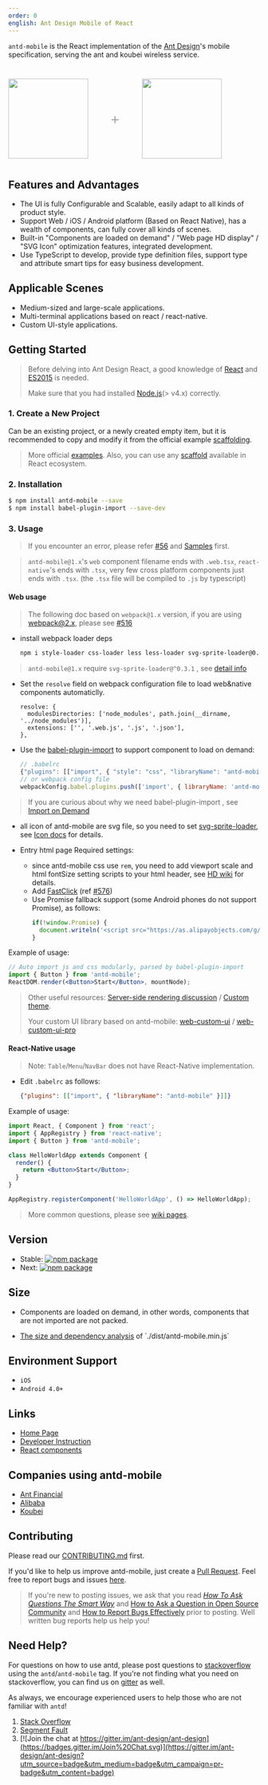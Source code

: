 ```yaml
---
order: 0
english: Ant Design Mobile of React
---
```


`antd-mobile` is the React implementation of the [Ant Design](http://ant.design)'s mobile specification, serving the ant and koubei wireless service.

<div class="pic-plus">
  <img width="160" src="https://zos.alipayobjects.com/rmsportal/wIjMDnsrDoPPcIV.png">
  <span>+</span>
  <img width="160" src="https://t.alipayobjects.com/images/rmsweb/T16xRhXkxbXXXXXXXX.svg">
</div>

<style>
.pic-plus > * {
  display: inline-block;
  vertical-align: middle;
}
.pic-plus {
  margin: 40px 0;
}
.pic-plus span {
  font-size: 30px;
  color: #aaa;
  margin: 0 40px;
}
</style>

## Features and Advantages

- The UI is fully Configurable and Scalable, easily adapt to all kinds of product style.
- Support Web / iOS / Android platform (Based on React Native), has a wealth of components, can fully cover all kinds of scenes.
- Built-in "Components are loaded on demand" / "Web page HD display" / "SVG Icon" optimization features, integrated development.
- Use TypeScript to develop, provide type definition files, support type and attribute smart tips for easy business development.

## Applicable Scenes

- Medium-sized and large-scale applications.
- Multi-terminal applications based on react / react-native.
- Custom UI-style applications.

## Getting Started

> Before delving into Ant Design React, a good knowledge of [React](http://facebook.github.io/react/) and [ES2015](http://babeljs.io/docs/learn-es2015/) is needed.
>
> Make sure that you had installed [Node.js](https://nodejs.org/en/)(> v4.x) correctly.

### 1. Create a New Project

Can be an existing project, or a newly created empty item, but it is recommended to copy and modify it from the official example [scaffolding](https://github.com/ant-design/antd-mobile-samples/tree/1.x/rn-web).

> More official [examples](https://github.com/ant-design/antd-mobile-samples/tree/1.x).
> Also, you can use any [scaffold](https://github.com/enaqx/awesome-react#boilerplates) available in React ecosystem.

### 2. Installation

```bash
$ npm install antd-mobile --save
$ npm install babel-plugin-import --save-dev
```

### 3. Usage

> If you encounter an error, please refer [#56](https://github.com/ant-design/ant-design-mobile/issues/56) and [Samples](https://github.com/ant-design/antd-mobile-samples/tree/1.x) first.

> `antd-mobile@1.x`'s `web` component filename ends with `.web.tsx`, `react-native`'s ends with `.tsx`, very few cross platform components just ends with `.tsx`. (the `.tsx` file will be compiled to `.js` by typescript)

#### Web usage

> The following doc based on `webpack@1.x` version, if you are using webpack@2.x, please see [#516](https://github.com/ant-design/ant-design-mobile/issues/516#issuecomment-293632772)

- install webpack loader deps

  ```bash
  npm i style-loader css-loader less less-loader svg-sprite-loader@0.3.1 --save-dev
  ```

> `antd-mobile@1.x` require `svg-sprite-loader@^0.3.1` , see [detail info](https://mobile.ant.design/changelog#1.2.0)

- Set the `resolve` field on webpack configuration file to load web&native components automaticlly.

  ```
  resolve: {
    modulesDirectories: ['node_modules', path.join(__dirname, '../node_modules')],
    extensions: ['', '.web.js', '.js', '.json'],
  },
  ```

- Use the [babel-plugin-import](https://github.com/ant-design/babel-plugin-import) to support component to load on demand:

  ```js
  // .babelrc
  {"plugins": [["import", { "style": "css", "libraryName": "antd-mobile" }]]}
  // or webpack config file
  webpackConfig.babel.plugins.push(['import', { libraryName: 'antd-mobile', style: 'css' }]);
  ```

> If you are curious about why we need babel-plugin-import , see [Import on Demand](https://ant.design/docs/react/getting-started#Import-on-Demand)

- all icon of antd-mobile are svg file, so you need to set [svg-sprite-loader](https://github.com/kisenka/svg-sprite-loader), see [Icon docs](https://mobile.ant.design/components/icon) for details.

- Entry html page Required settings:
    - since antd-mobile css use `rem`, you need to add viewport scale and html fontSize setting scripts to your html header, see [HD wiki](https://github.com/ant-design/ant-design-mobile/wiki/HD) for details.
    - Add [FastClick](https://github.com/ftlabs/fastclick) (ref [#576](https://github.com/ant-design/ant-design-mobile/issues/576))
    - Use Promise fallback support (some Android phones do not support Promise), as follows:
        ```js
        if(!window.Promise) {
          document.writeln('<script src="https://as.alipayobjects.com/g/component/es6-promise/3.2.2/es6-promise.min.js"'+'>'+'<'+'/'+'script>');
        }
        ```

Example of usage:

```jsx
// Auto import js and css modularly, parsed by babel-plugin-import
import { Button } from 'antd-mobile';
ReactDOM.render(<Button>Start</Button>, mountNode);
```

> Other useful resources: [Server-side rendering discussion](https://github.com/ant-design/ant-design-mobile/pull/758) /
> [Custom theme](https://github.com/ant-design/antd-init/blob/master/examples/customize-antd-theme/README.md).
>
> Your custom UI library based on antd-mobile: [web-custom-ui](https://github.com/ant-design/antd-mobile-samples/tree/1.x/web-custom-ui) / [web-custom-ui-pro](https://github.com/ant-design/antd-mobile-samples/tree/1.x/web-custom-ui-pro)

#### React-Native usage

> Note: `Table`/`Menu`/`NavBar` does not have React-Native implementation.

- Edit `.babelrc` as follows:

   ```json
  {"plugins": [["import", { "libraryName": "antd-mobile" }]]}
   ```

Example of usage:

```jsx
import React, { Component } from 'react';
import { AppRegistry } from 'react-native';
import { Button } from 'antd-mobile';

class HelloWorldApp extends Component {
  render() {
    return <Button>Start</Button>;
  }
}

AppRegistry.registerComponent('HelloWorldApp', () => HelloWorldApp);
```

> More common questions, please see [wiki pages](https://github.com/ant-design/ant-design-mobile/wiki).

## Version

- Stable: [![npm package](http://img.shields.io/npm/v/antd-mobile.svg?style=flat-square)](http://npmjs.com/package/antd-mobile)
- Next: [![npm package](https://cnpmjs.org/badge/v/antd-mobile.svg?&tag=next&subject=npm)](http://npmjs.com/package/antd-mobile)

## Size

- Components are loaded on demand, in other words, components that are not imported are not packed.
- <p><a href="https://ant-design.github.io/ant-design-analysis/" target="_blank">The size and dependency analysis</a> of `./dist/antd-mobile.min.js`</p>

## Environment Support

- `iOS`
- `Android 4.0+`

## Links

- [Home Page](https://mobile.ant.design/)
- [Developer Instruction](http://github.com/ant-design/ant-design-mobile/blob/master/development.en-US.md)
- [React components](http://github.com/react-component)

## Companies using antd-mobile

- [Ant Financial](http://www.antgroup.com/index.htm?locale=en_US)
- [Alibaba](http://www.alibaba.com/)
- [Koubei](http://www.koubei.com/)

## Contributing

Please read our [CONTRIBUTING.md](https://github.com/ant-design/ant-design-mobile/blob/master/.github/CONTRIBUTING.md) first.

If you'd like to help us improve antd-mobile, just create a [Pull Request](https://github.com/ant-design/ant-design-mobile/pulls). Feel free to report bugs and issues [here](https://github.com/ant-design/ant-design-mobile/issues/new).

> If you're new to posting issues, we ask that you read [*How To Ask Questions The Smart Way*](http://www.catb.org/~esr/faqs/smart-questions.html) and [How to Ask a Question in Open Source Community](https://github.com/seajs/seajs/issues/545) and [How to Report Bugs Effectively](http://www.chiark.greenend.org.uk/~sgtatham/bugs.html) prior to posting. Well written bug reports help us help you!

## Need Help?

For questions on how to use antd, please post questions to [stackoverflow](http://stackoverflow.com/questions/tagged/antd) using the `antd`/`antd-mobile` tag. If you're not finding what you need on stackoverflow, you can find us on [gitter](https://gitter.im/ant-design/ant-design-english?utm_source=badge&utm_medium=badge&utm_campaign=pr-badge) as well.

As always, we encourage experienced users to help those who are not familiar with `antd`!

1. [Stack Overflow](http://stackoverflow.com/questions/tagged/antd)
2. [Segment Fault](https://segmentfault.com/t/antd)
3. [![Join the chat at https://gitter.im/ant-design/ant-design](https://badges.gitter.im/Join%20Chat.svg)](https://gitter.im/ant-design/ant-design?utm_source=badge&utm_medium=badge&utm_campaign=pr-badge&utm_content=badge)
